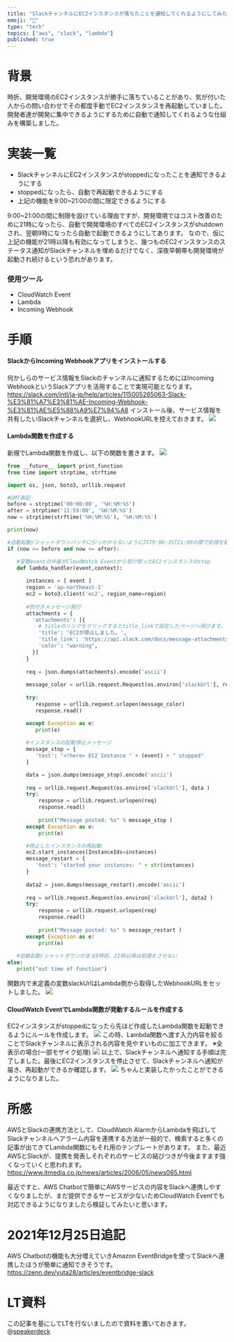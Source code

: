 ```yaml
---
title: "SlackチャンネルにEC2インスタンスが落ちたことを通知してくれるようにしてみた"
emoji: "🐁"
type: "tech"
topics: ["aws", "slack", "lambda"]
published: true
---
```


# 背景
時折、開発環境のEC2インスタンスが勝手に落ちていることがあり、気が付いた人からの問い合わせでその都度手動でEC2インスタンスを再起動していました。
開発者達が開発に集中できるようにするために自動で通知してくれるような仕組みを構築しました。
# 実装一覧
- SlackチャンネルにEC2インスタンスがstoppedになったことを通知できるようにする
- stoppedになったら、自動で再起動できるようにする
- 上記の機能を9:00~21:00の間に限定できるようにする

9:00~21:00の間に制限を設けている理由ですが、開発環境ではコスト改善のために21時になったら、自動で開発環境のすべてのEC2インスタンスがshutdownされ、翌朝9時になったら自動で起動できるようにしてあります。
なので、仮に上記の機能が21時以降も有効になってしまうと、幾つものEC2インスタンスのステータス通知がSlackチャンネルを埋めるだけでなく、深夜早朝帯も開発環境が起動され続けるという恐れがあります。
### 使用ツール
- CloudWatch Event
- Lambda
- Incoming Webhook

# 手順
#### SlackからIncoming Webhookアプリをインストールする
何かしらのサービス情報をSlackのチャンネルに通知するためにはIncoming WebhookというSlackアプリを活用することで実現可能となります。
https://slack.com/intl/ja-jp/help/articles/115005265063-Slack-%E3%81%A7%E3%81%AE-Incoming-Webhook-%E3%81%AE%E5%88%A9%E7%94%A8
インストール後、サービス情報を共有したいSlackチャンネルを選択し、WebhookURLを控えておきます。
![](/images/slack-ec2/image1.png)
#### Lambda関数を作成する
新規でLambda関数を作成し、以下の関数を書きます。
![](/images/slack-ec2/image2.png)

```python:lambda_function.py
from __future__ import print_function
from time import strptime, strftime

import os, json, boto3, urllib.request

#GMT表記
before = strptime('00:00:00', '%H:%M:%S')
after = strptime('11:59:00', '%H:%M:%S')
now = strptime(strftime('%H:%M:%S'), '%H:%M:%S')

print(now)

#自動起動/シャットダウンバッチに引っかからないようにJST9:00-JST21:00の間で処理を動かすようにしている
if (now >= before and now <= after):

   #変数eventの中身がCloudWatch Eventから受け取ったEC2インスタンスのstop
   def lambda_handler(event,context):
      
      instances = [ event ]
      region = 'ap-northeast-1'
      ec2 = boto3.client('ec2', region_name=region)
      
      #色付きメッセージ発行
      attachments = {
        'attachments': [{
          # titleのリンクをクリックするとtitle_linkで設定したページへ飛びます。
          'title': 'EC2が停止しました。',
          'title_link': 'https://api.slack.com/docs/message-attachments',
          'color': "warning",
        }]
      }
      
      req = json.dumps(attachments).encode('ascii')
      
      message_color = urllib.request.Request(os.environ['slackUrl'], req )
      
      try:
         response = urllib.request.urlopen(message_color)
         response.read()

      except Exception as e:
         print(e)
   
      #インスタンスの起動停止メッセージ
      message_stop = {
         'text': "<!here> EC2 Instance " + (event) + " stopped"
      }

      data = json.dumps(message_stop).encode('ascii')
   
      req = urllib.request.Request(os.environ['slackUrl'], data )
      try:
          response = urllib.request.urlopen(req)
          response.read()
       
          print("Message posted: %s" % message_stop )
      except Exception as e:
          print(e)

      #停止したインスタンスの再起動
      ec2.start_instances(InstanceIds=instances)
      message_restart = {
         'text': "started your instances: " + str(instances)
      }
      
      data2 = json.dumps(message_restart).encode('ascii')
      
      req = urllib.request.Request(os.environ['slackUrl'], data2 )
      try:
          response = urllib.request.urlopen(req)
          response.read()
       
          print("Message posted: %s" % message_restart )
      except Exception as e:
          print(e)
          
   #自動起動/シャットダウンが走る9時前、21時以降は処理をさせない
else:
   print("out time of function")

```
関数内で未定義の変数slackUrlはLambda側から取得したWebhookURLをセットしました。
![](/images/slack-ec2/image3.png)

#### CloudWatch EventでLambda関数が発動するルールを作成する
EC2インスタンスがstoppedになったら先ほど作成したLambda関数を起動できるようにルールを作成します。
![](/images/slack-ec2/image4.png)
この時、Lambda関数へ渡す入力内容を絞ることでSlackチャンネルに表示される内容を見やすいものに加工できます。
※全表示の場合(一部モザイク処理)
![](/images/slack-ec2/image5.png)
以上で、Slackチャンネルへ通知する手順は完了しました。最後にEC2インスタンスを停止させて、Slackチャンネルへ通知が届き、再起動ができるか確認します。
![](/images/slack-ec2/image6.png)
ちゃんと実装したかったことができるようになりました。
# 所感
AWSとSlackの連携方法として、CloudWatch AlarmからLambdaを飛ばしてSlackチャンネルへアラーム内容を連携する方法が一般的で、検索すると多くの記事が出てきてLambda関数にもそれ用のテンプレートがあります。
また、最近AWSとSlackが、提携を発表しそれぞれのサービスの結びつきが今後ますます強くなっていくと思われます。
https://www.itmedia.co.jp/news/articles/2006/05/news065.html

最近ですと、AWS Chatbotで簡単にAWSサービスの内容をSlackへ連携しやすくなりましたが、まだ提供できるサービスが少ないためCloudWatch Eventでも対応できるようになりましたら検証してみたいと思います。

# 2021年12月25日追記
AWS Chatbotの機能も大分増えていきAmazon EventBridgeを使ってSlackへ連携したほうが簡単に通知できそうです。
https://zenn.dev/yuta28/articles/eventbridge-slack

# LT資料
この記事を基にしてLTを行ないましたので資料を置いておきます。
@[speakerdeck](919ac08d0b5c4138b5a32e61248ac6b5)